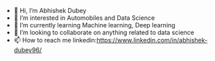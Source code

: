 - 👋 Hi, I’m Abhishek Dubey
- 👀 I’m interested in Automobiles and Data Science
- 🌱 I’m currently learning Machine learning, Deep learning 
- 💞️ I’m looking to collaborate on anything related to data science
- 📫 How to reach me linkedin:https://www.linkedin.com/in/abhishek-dubey96/


